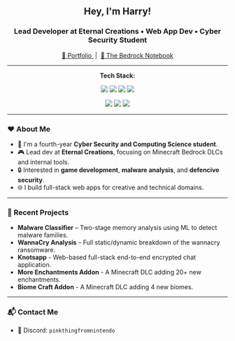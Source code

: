 <h2 align="center">Hey, I'm Harry!</h2>
<h3 align="center">Lead Developer at Eternal Creations • Web App Dev • Cyber Security Student</h3>

<p align="center">
  <a href="https://harryf1204.github.io/PortfolioSite/" target="_blank">
    🔗 Portfolio
  </a>
  &nbsp;|&nbsp;
  <a href="https://www.the-bedrock-notebook.dev" target="_blank">
    📘 The Bedrock Notebook
  </a>
</p>

---
<p align="center"><strong>Tech Stack:</strong></p>

<p align="center">
  <img src="https://img.shields.io/badge/-JavaScript-F7DF1E?logo=javascript&logoColor=black" />
  <img src="https://img.shields.io/badge/-TypeScript-3178C6?logo=typescript&logoColor=white" />
  <img src="https://img.shields.io/badge/-Python-3776AB?logo=python&logoColor=white" />
  <img src="https://img.shields.io/badge/-C++-00599C?logo=c%2B%2B&logoColor=white" />
</p>

<p align="center">
  <img src="https://img.shields.io/badge/-Vue-4FC08D?logo=vue.js&logoColor=white" />
  <img src="https://img.shields.io/badge/-Electron-47848F?logo=electron&logoColor=white" />
  <img src="https://img.shields.io/badge/-Node.js-339933?logo=node.js&logoColor=white" />
</p>

---

### ❤️ About Me

- 🧠 I'm a fourth-year **Cyber Security and Computing Science student**.
- 🎮 Lead dev at **Eternal Creations**, focusing on Minecraft Bedrock DLCs and internal tools.
- 🔒 Interested in **game development**, **malware analysis**, and **defencive security**.
- 🌐 I build full-stack web apps for creative and technical domains.

---

### 🔭 Recent Projects

- **Malware Classifier** – Two-stage memory analysis using ML to detect malware families.
- **WannaCry Analysis** – Full static/dynamic breakdown of the wannacry ransomware.
- **Knotsapp** - Web-based full-stack end-to-end encrypted chat application.
- **More Enchantments Addon** - A Minecraft DLC adding 20+ new enchantments.
- **Biome Craft Addon** - A Minecraft DLC adding 4 new biomes.

---

### 📬 Contact Me

- 💬 Discord: `pinkthingfromnintendo`
